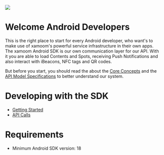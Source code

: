 ![](https://storage.googleapis.com/xamoom-files/cb9dcdd940f44b53baf5c27f331c4079.png)

# Welcome Android Developers

This is the right place to start for every Android developer, who want's to make use of xamoom's powerful service infrastructure in their own apps. The xamoom Android SDK is our own communication layer for our API. With it you are able to load Contents and Spots, receiving Push Notifications and also interact with iBeacons, NFC tags and QR codes.

But before you start, you should read the about the [Core Concepts](https://github.com/xamoom/xamoom.github.io/wiki/Core-Concepts) and the [API Model Specifications](https://github.com/xamoom/xamoom.github.io/wiki/API-Model-Specifications) to better understand our system.

# Developing with the SDK

* [Getting Started](https://github.com/xamoom/xamoom-android-sdk/wiki/Getting-Started)
* [API Calls](https://github.com/xamoom/xamoom-android-sdk/wiki/API-Calls)

# Requirements

* Minimum Android SDK version: 18
